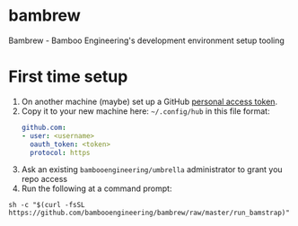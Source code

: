 # bambrew
Bambrew - Bamboo Engineering's development environment setup tooling

# First time setup

1. On another machine (maybe) set up a GitHub [personal access token][1].
1. Copy it to your new machine here: `~/.config/hub` in this file format:
   ```yaml
   github.com:
   - user: <username>
     oauth_token: <token>
     protocol: https
   ```
1. Ask an existing `bambooengineering/umbrella` administrator to grant you repo access
1. Run the following at a command prompt:

```
sh -c "$(curl -fsSL https://github.com/bambooengineering/bambrew/raw/master/run_bamstrap)"
```

[1]: https://help.github.com/en/github/authenticating-to-github/creating-a-personal-access-token-for-the-command-line
